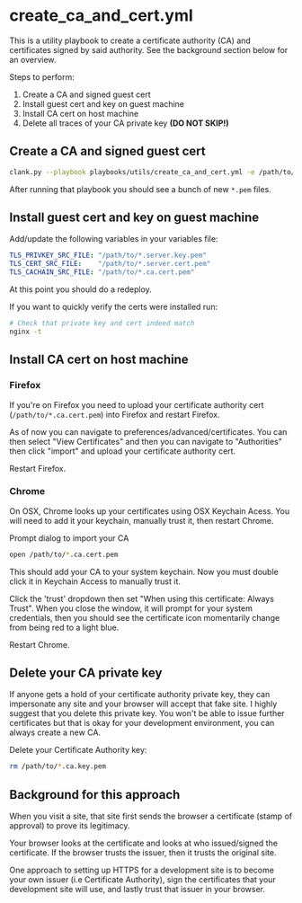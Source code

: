 # create_ca_and_cert.yml
This is a utility playbook to create a certificate authority (CA) and
certificates signed by said authority.
See the background section below for an overview.

Steps to perform:
1. Create a CA and signed guest cert
2. Install guest cert and key on guest machine
3. Install CA cert on host machine
4. Delete all traces of your CA private key **(DO NOT SKIP!)**

## Create a CA and signed guest cert

```bash
clank.py --playbook playbooks/utils/create_ca_and_cert.yml -e /path/to/variables.yml
```
After running that playbook you should see a bunch of new `*.pem` files.

## Install guest cert and key on guest machine

Add/update the following variables in your variables file:
```yaml
TLS_PRIVKEY_SRC_FILE: "/path/to/*.server.key.pem"
TLS_CERT_SRC_FILE:    "/path/to/*.server.cert.pem"
TLS_CACHAIN_SRC_FILE: "/path/to/*.ca.cert.pem"
```

At this point you should do a redeploy.

If you want to quickly verify the certs were installed run:
```bash
# Check that private key and cert indeed match
nginx -t
```

## Install CA cert on host machine

### Firefox
If you're on Firefox you need to upload your certificate authority cert
(`/path/to/*.ca.cert.pem`) into Firefox and restart Firefox.

As of now you can navigate to preferences/advanced/certificates. You can then
select "View Certificates" and then you can navigate to "Authorities" then
click "import" and upload your certificate authority cert.

Restart Firefox.

### Chrome
On OSX, Chrome looks up your certificates using OSX Keychain Acess. You will need to
add it your keychain, manually trust it, then restart Chrome.

Prompt dialog to import your CA
```bash
open /path/to/*.ca.cert.pem
```

This should add your CA to your system keychain. Now you must double click it
in Keychain Access to manually trust it.

Click the 'trust' dropdown then set "When using this certificate: Always Trust".
When you close the window, it will prompt for your system credentials, then you
should see the certificate icon momentarily change from being red to a light
blue.

Restart Chrome.


## Delete your CA private key

If anyone gets a hold of your certificate authority private key, they can
impersonate any site and your browser will accept that fake site. I highly
suggest that you delete this private key. You won't be able to issue further
certificates but that is okay for your development environment, you can always
create a new CA.

Delete your Certificate Authority key:
```bash
rm /path/to/*.ca.key.pem

```

## Background for this approach
When you visit a site, that site first sends the browser a certificate (stamp
of approval) to prove its legitimacy.

Your browser looks at the certificate and looks at who issued/signed the
certificate. If the browser trusts the issuer, then it trusts the original
site.

One approach to setting up HTTPS for a development site is to become your own
issuer (i.e Certificate Authority), sign the certificates that your
development site will use, and lastly trust that issuer in your browser.
